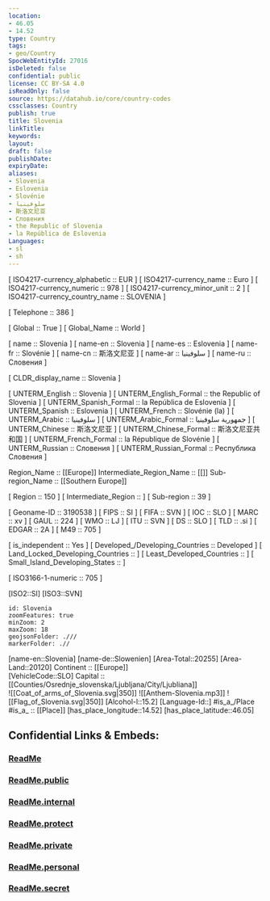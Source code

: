 ```yaml
---
location:
- 46.05
- 14.52
type: Country
tags:
- geo/Country
SpocWebEntityId: 27016
isDeleted: false
confidential: public
license: CC BY-SA 4.0
isReadOnly: false
source: https://datahub.io/core/country-codes
cssclasses: Country
publish: true
title: Slovenia
linkTitle: 
keywords: 
layout: 
draft: false
publishDate: 
expiryDate: 
aliases:
- Slovenia
- Eslovenia
- Slovénie
- سلوفينيا
- 斯洛文尼亚
- Словения
- the Republic of Slovenia
- la República de Eslovenia
Languages:
- sl
- sh
---
```



[	ISO4217-currency_alphabetic	 :: EUR ] 
[	ISO4217-currency_name	 :: Euro ] 
[	ISO4217-currency_numeric	 :: 978 ] 
[	ISO4217-currency_minor_unit	 :: 2 ] 
[	ISO4217-currency_country_name	 :: SLOVENIA ] 

[	Telephone	 :: 386 ] 

[	Global	 :: True ] 
[	Global_Name	 :: World ] 

[	name	 :: Slovenia ] 
[	name-en	 :: Slovenia ] 
[	name-es	 :: Eslovenia ] 
[	name-fr	 :: Slovénie ] 
[	name-cn	 :: 斯洛文尼亚 ] 
[	name-ar	 :: سلوفينيا ] 
[	name-ru	 :: Словения ] 

[	CLDR_display_name	 :: Slovenia ] 

[	UNTERM_English	 :: Slovenia ] 
[	UNTERM_English_Formal	 :: the Republic of Slovenia ] 
[	UNTERM_Spanish_Formal	 :: la República de Eslovenia ] 
[	UNTERM_Spanish	 :: Eslovenia ] 
[	UNTERM_French	 :: Slovénie (la) ] 
[	UNTERM_Arabic	 :: سلوفينيا ] 
[	UNTERM_Arabic_Formal	 :: جمهورية سلوفينيا ] 
[	UNTERM_Chinese	 :: 斯洛文尼亚 ] 
[	UNTERM_Chinese_Formal	 :: 斯洛文尼亚共和国 ] 
[	UNTERM_French_Formal	 :: la République de Slovénie ] 
[	UNTERM_Russian	 :: Словения ] 
[	UNTERM_Russian_Formal	 :: Республика Словения ] 

Region_Name ::  [[Europe]] 
Intermediate_Region_Name ::  [[]] 
Sub-region_Name ::  [[Southern Europe]] 

[	Region	 :: 150 ] 
[	Intermediate_Region	 ::  ] 
[	Sub-region	 :: 39 ] 

[	Geoname-ID	 :: 3190538 ] 
[	FIPS	 :: SI ] 
[	FIFA	 :: SVN ] 
[	IOC	 :: SLO ] 
[	MARC	 :: xv ] 
[	GAUL	 :: 224 ] 
[	WMO	 :: LJ ] 
[	ITU	 :: SVN ] 
[	DS	 :: SLO ] 
[	TLD	 :: .si ] 
[	EDGAR	 :: 2A ] 
[	M49	 :: 705 ] 

[	is_independent	 :: Yes ] 
[	Developed_/Developing_Countries	 :: Developed ] 
[	Land_Locked_Developing_Countries	 ::  ] 
[	Least_Developed_Countries	 ::  ] 
[	Small_Island_Developing_States	 ::  ] 

[	ISO3166-1-numeric	 :: 705 ] 



[ISO2::SI] 
[ISO3::SVN] 

```leaflet
id: Slovenia
zoomFeatures: true 
minZoom: 2 
maxZoom: 18
geojsonFolder: .///
markerFolder: .//
```

[name-en::Slovenia] 
[name-de::Slowenien] 
[Area-Total::20255] 
[Area-Land::20120] 
Continent :: [[Europe]]  
[VehicleCode::SLO] 
Capital :: [[Counties/Osrednje_slovenska/Ljubljana/City/Ljubliana]]  
![[Coat_of_arms_of_Slovenia.svg|350]] 
![[Anthem-Slovenia.mp3]] 
![[Flag_of_Slovenia.svg|350]] 
[Alcohol-l::15.2] 
[Language-Id::] 
#is_a_/Place  
#is_a_ :: [[Place]] 
[has_place_longitude::14.52] 
[has_place_latitude::46.05] 


## Confidential Links & Embeds: 

### [ReadMe](/_Standards/Earth/Continent/Europe/Europe~Central/Slovenia/ReadMe.md) 

### [ReadMe.public](/_public/Earth/Continent/Europe/Europe~Central/Slovenia/ReadMe.public.md) 

### [ReadMe.internal](/_internal/Earth/Continent/Europe/Europe~Central/Slovenia/ReadMe.internal.md) 

### [ReadMe.protect](/_protect/Earth/Continent/Europe/Europe~Central/Slovenia/ReadMe.protect.md) 

### [ReadMe.private](/_private/Earth/Continent/Europe/Europe~Central/Slovenia/ReadMe.private.md) 

### [ReadMe.personal](/_personal/Earth/Continent/Europe/Europe~Central/Slovenia/ReadMe.personal.md) 

### [ReadMe.secret](/_secret/Earth/Continent/Europe/Europe~Central/Slovenia/ReadMe.secret.md)

